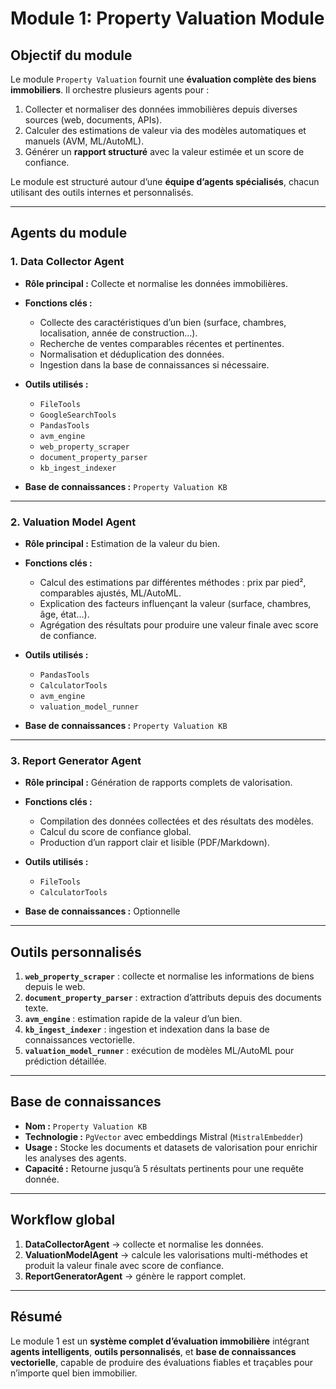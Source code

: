 # Module 1: Property Valuation Module

## Objectif du module

Le module `Property Valuation` fournit une **évaluation complète des biens immobiliers**. Il orchestre plusieurs agents pour :

1. Collecter et normaliser des données immobilières depuis diverses sources (web, documents, APIs).
2. Calculer des estimations de valeur via des modèles automatiques et manuels (AVM, ML/AutoML).
3. Générer un **rapport structuré** avec la valeur estimée et un score de confiance.

Le module est structuré autour d’une **équipe d’agents spécialisés**, chacun utilisant des outils internes et personnalisés.

---

## Agents du module

### 1. Data Collector Agent

* **Rôle principal :** Collecte et normalise les données immobilières.
* **Fonctions clés :**

  * Collecte des caractéristiques d’un bien (surface, chambres, localisation, année de construction…).
  * Recherche de ventes comparables récentes et pertinentes.
  * Normalisation et déduplication des données.
  * Ingestion dans la base de connaissances si nécessaire.
* **Outils utilisés :**

  * `FileTools`
  * `GoogleSearchTools`
  * `PandasTools`
  * `avm_engine`
  * `web_property_scraper`
  * `document_property_parser`
  * `kb_ingest_indexer`
* **Base de connaissances :** `Property Valuation KB`

---

### 2. Valuation Model Agent

* **Rôle principal :** Estimation de la valeur du bien.
* **Fonctions clés :**

  * Calcul des estimations par différentes méthodes : prix par pied², comparables ajustés, ML/AutoML.
  * Explication des facteurs influençant la valeur (surface, chambres, âge, état…).
  * Agrégation des résultats pour produire une valeur finale avec score de confiance.
* **Outils utilisés :**

  * `PandasTools`
  * `CalculatorTools`
  * `avm_engine`
  * `valuation_model_runner`
* **Base de connaissances :** `Property Valuation KB`

---

### 3. Report Generator Agent

* **Rôle principal :** Génération de rapports complets de valorisation.
* **Fonctions clés :**

  * Compilation des données collectées et des résultats des modèles.
  * Calcul du score de confiance global.
  * Production d’un rapport clair et lisible (PDF/Markdown).
* **Outils utilisés :**

  * `FileTools`
  * `CalculatorTools`
* **Base de connaissances :** Optionnelle

---

## Outils personnalisés

1. **`web_property_scraper`** : collecte et normalise les informations de biens depuis le web.
2. **`document_property_parser`** : extraction d’attributs depuis des documents texte.
3. **`avm_engine`** : estimation rapide de la valeur d’un bien.
4. **`kb_ingest_indexer`** : ingestion et indexation dans la base de connaissances vectorielle.
5. **`valuation_model_runner`** : exécution de modèles ML/AutoML pour prédiction détaillée.

---

## Base de connaissances

* **Nom :** `Property Valuation KB`
* **Technologie :** `PgVector` avec embeddings Mistral (`MistralEmbedder`)
* **Usage :** Stocke les documents et datasets de valorisation pour enrichir les analyses des agents.
* **Capacité :** Retourne jusqu’à 5 résultats pertinents pour une requête donnée.

---

## Workflow global

1. **DataCollectorAgent** → collecte et normalise les données.
2. **ValuationModelAgent** → calcule les valorisations multi-méthodes et produit la valeur finale avec score de confiance.
3. **ReportGeneratorAgent** → génère le rapport complet.

---

## Résumé

Le module 1 est un **système complet d’évaluation immobilière** intégrant **agents intelligents**, **outils personnalisés**, et **base de connaissances vectorielle**, capable de produire des évaluations fiables et traçables pour n’importe quel bien immobilier.
